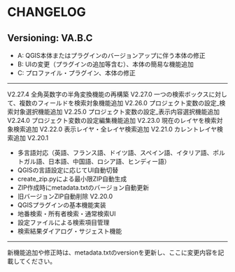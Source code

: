 # CHANGELOG

## Versioning: VA.B.C
- A: QGIS本体またはプラグインのバージョンアップに伴う本体の修正
- B: UIの変更（プラグインの追加等含む）、本体の簡易な機能追加
- C: プロファイル・プラグイン、本体の修正

---
V2.27.4 全角英数字の半角変換機能の再構築
V2.27.0 一つの検索ボックスに対して、複数のフィールドを検索対象機能追加
V2.26.0 プロジェクト変数の設定_検索対象選択機能追加
V2.25.0 プロジェクト変数の設定_表示内容選択機能追加
V2.24.0 プロジェクト変数の設定編集機能追加
V2.23.0 現在のレイヤを検索対象検索追加
V2.22.0 表示レイヤ・全レイヤ検索追加
V2.21.0 カレントレイヤ検索追加
V2.20.1
- 多言語対応（英語、フランス語、ドイツ語、スペイン語、イタリア語、ポルトガル語、日本語、中国語、ロシア語、ヒンディー語）
- QGISの言語設定に応じてUI自動切替
- create_zip.pyによる最小限ZIP自動生成
- ZIP作成時にmetadata.txtのバージョン自動更新
- 旧バージョンZIP自動削除
V2.20.0
- QGISプラグインの基本機能実装
- 地番検索・所有者検索・通常検索UI
- 設定ファイルによる検索項目管理
- 検索結果ダイアログ・サジェスト機能
---
新機能追加や修正時は、metadata.txtのversionを更新し、ここに変更内容を記載してください。
